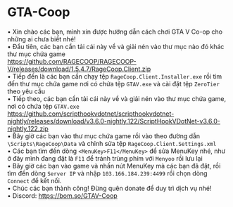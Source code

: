 # GTA-Coop
• Xin chào các bạn, mình xin được hướng dẫn cách chơi GTA V Co-op cho những ai chưa biết nhé!<br>
• Đầu tiên, các bạn cần tải cái này về và giải nén vào thư mục nào đó khác thư mục chứa game <br/>
https://github.com/RAGECOOP/RAGECOOP-V/releases/download/1.5.4.7/RageCoop.Client.zip<br>
• Tiếp đến là các bạn cần chạy tệp ```RageCoop.Client.Installer.exe``` rồi tìm đến thư mục chứa game nơi có chứa tệp ```GTAV.exe``` và cài đặt tệp ```ZeroTier``` theo yêu cầu<br>
• Tiếp theo, các bạn cần tải cái này về và giải nén vào thư mục chứa game, nơi có chứa tệp ```GTAV.exe```<br>
https://github.com/scripthookvdotnet/scripthookvdotnet-nightly/releases/download/v3.6.0-nightly.122/ScriptHookVDotNet-v3.6.0-nightly.122.zip<br>
• Bây giờ các bạn vào thư mục chứa game rồi vào theo đường dẫn ```\Scripts\RageCoop\Data``` và chỉnh sửa tệp ```RageCoop.Client.Settings.xml```<br>
• Các bạn tìm đến dòng ```<MenuKey>F11</MenuKey>``` để sửa MenuKey nhé, như ở đây mình đang đặt là ```F11``` để tránh trùng phím với ```Menyoo``` rồi lưu lại<br>
• Bây giờ các bạn vào game và nhấn nút MenuKey mà các bạn đã đặt, rồi tìm đến dòng ```Server IP``` và nhập ```103.166.184.239:4499``` rồi chọn dòng ```Connect``` để kết nối.<br>
• Chúc các bạn thành công! Đừng quên donate để duy trì dịch vụ nhé!<br>
• Discord: https://bom.so/GTAV-Coop
